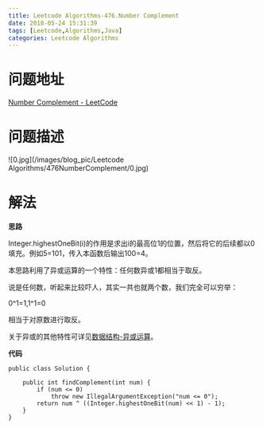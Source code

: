 ```yaml
---
title: Leetcode Algorithms-476.Number Complement
date: 2018-05-24 15:31:39
tags: [Leetcode,Algorithms,Java]
categories: Leetcode Algorithms
---
```


# 问题地址

[Number Complement - LeetCode](https://leetcode.com/problems/number-complement/description/)

# 问题描述

![0.jpg](/images/blog_pic/Leetcode Algorithms/476NumberComplement/0.jpg)

<!-- more -->

# 解法

**思路**

Integer.highestOneBit(i)的作用是求出i的最高位1的位置，然后将它的后续都以0填充。例如5=101，传入本函数后输出100=4。

本思路利用了异或运算的一个特性：任何数异或1都相当于取反。

说是任何数，听起来比较吓人，其实一共也就两个数，我们完全可以穷举：

0^1=1,1^1=0

相当于对原数进行取反。

关于异或的其他特性可详见[数据结构-异或运算](/2018/05/24/数据结构-异或运算/)。

**代码**

```
public class Solution {

    public int findComplement(int num) {
        if (num <= 0)
            throw new IllegalArgumentException("num <= 0");
        return num ^ ((Integer.highestOneBit(num) << 1) - 1);
    }
}
```